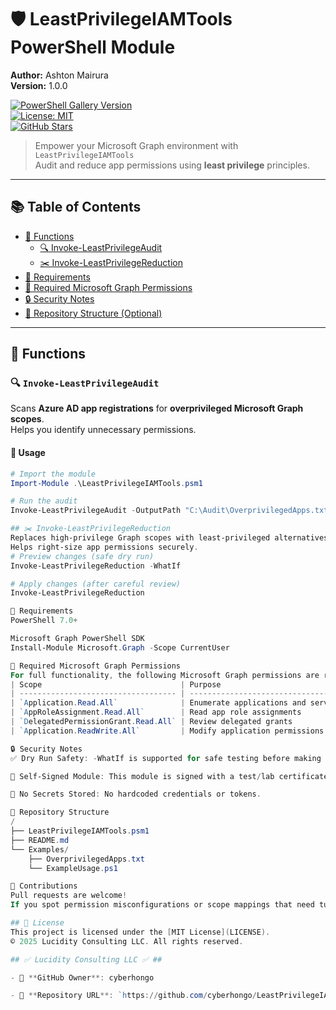 # 🛡️ LeastPrivilegeIAMTools PowerShell Module  
**Author:** Ashton Mairura  
**Version:** 1.0.0  

[![PowerShell Gallery Version](https://img.shields.io/badge/PowerShellGallery-v1.0.0-blue.svg?logo=powershell)](https://www.powershellgallery.com/)  
[![License: MIT](https://img.shields.io/badge/license-MIT-green.svg)](LICENSE)  
[![GitHub Stars](https://img.shields.io/github/stars/cyberhongo/LeastPrivilegeIAMTools?style=social)](https://github.com/cyberhongo/LeastPrivilegeIAMTools/stargazers)
> Empower your Microsoft Graph environment with `LeastPrivilegeIAMTools`  
> Audit and reduce app permissions using **least privilege** principles.

---

## 📚 Table of Contents

- [🚀 Functions](#-functions)
  - [🔍 Invoke-LeastPrivilegeAudit](#-invoke-leastprivilegeaudit)
  - [✂️ Invoke-LeastPrivilegeReduction](#-invoke-leastprivilegereduction)
- [📝 Requirements](#-requirements)
- [🔑 Required Microsoft Graph Permissions](#-required-microsoft-graph-permissions)
- [🔒 Security Notes](#-security-notes)
- [📂 Repository Structure (Optional)](#-repository-structure-optional)

---

## 🚀 Functions

### 🔍 `Invoke-LeastPrivilegeAudit`  
Scans **Azure AD app registrations** for **overprivileged Microsoft Graph scopes**.  
Helps you identify unnecessary permissions.

#### 🧪 Usage
```powershell
# Import the module
Import-Module .\LeastPrivilegeIAMTools.psm1

# Run the audit
Invoke-LeastPrivilegeAudit -OutputPath "C:\Audit\OverprivilegedApps.txt"

## ✂️ Invoke-LeastPrivilegeReduction
Replaces high-privilege Graph scopes with least-privileged alternatives.
Helps right-size app permissions securely.
# Preview changes (safe dry run)
Invoke-LeastPrivilegeReduction -WhatIf

# Apply changes (after careful review)
Invoke-LeastPrivilegeReduction

📝 Requirements
PowerShell 7.0+

Microsoft Graph PowerShell SDK
Install-Module Microsoft.Graph -Scope CurrentUser

🔑 Required Microsoft Graph Permissions
For full functionality, the following Microsoft Graph permissions are required:
| Scope                               | Purpose                                                   |
| ----------------------------------- | --------------------------------------------------------- |
| `Application.Read.All`              | Enumerate applications and service principals             |
| `AppRoleAssignment.Read.All`        | Read app role assignments                                 |
| `DelegatedPermissionGrant.Read.All` | Review delegated grants                                   |
| `Application.ReadWrite.All`         | Modify application permissions *(required for reduction)* |

🔒 Security Notes
✅ Dry Run Safety: -WhatIf is supported for safe testing before making changes.

🔏 Self-Signed Module: This module is signed with a test/lab certificate.

🚫 No Secrets Stored: No hardcoded credentials or tokens.

📂 Repository Structure
/
├── LeastPrivilegeIAMTools.psm1
├── README.md
└── Examples/
    ├── OverprivilegedApps.txt
    └── ExampleUsage.ps1

🙌 Contributions
Pull requests are welcome!
If you spot permission misconfigurations or scope mappings that need tuning—open an issue or PR.

## 📄 License
This project is licensed under the [MIT License](LICENSE).  
© 2025 Lucidity Consulting LLC. All rights reserved.

## ✅ Lucidity Consulting LLC ✅ ##

- 🔁 **GitHub Owner**: cyberhongo

- 🔗 **Repository URL**: `https://github.com/cyberhongo/LeastPrivilegeIAMTools`

